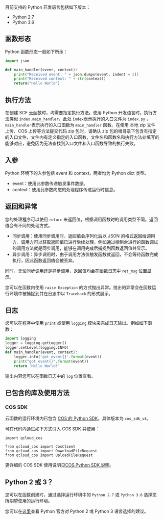 目前支持的 Python 开发语言包括如下版本：
* Python 2.7
* Python 3.6

## 函数形态

Python 函数形态一般如下所示：
```python
import json

def main_handler(event, context):
    print("Received event: " + json.dumps(event, indent = 2)) 
    print("Received context: " + str(context))
    return("Hello World")
```

## 执行方法

在创建 SCF 云函数时，均需要指定执行方法。使用 Python 开发语言时，执行方法类似 `index.main_handler`，此处 `index`表示执行的入口文件为 `index.py` ，`main_handler`表示执行的入口函数为 `main_handler` 函数。在使用 本地 zip 文件上传、COS 上传等方法提交代码 zip 包时，请确认 zip 包的根目录下包含有指定的入口文件，文件内有定义指定的入口函数，文件名和函数名和执行方法处填写的能够对应，避免因为无法查找到入口文件和入口函数导致的执行失败。

## 入参

Python 环境下的入参包括 event 和 context，两者均为 Python dict 类型。
* event：使用此参数传递触发事件数据。
* context：使用此参数向您的处理程序传递运行时信息。

## 返回和异常

您的处理程序可以使用 `return` 来返回值，根据调用函数时的调用类型不同，返回值会有不同的处理方式。
* 同步调用：使用同步调用时，返回值会序列化后以 JSON 的格式返回给调用方，调用方可以获取返回值已进行后续处理。例如通过控制台进行的函数调试的调用方法就是同步调用，能够在调用完成后捕捉到函数返回值并显示。
* 异步调用：异步调用时，由于调用方法仅触发函数就返回，不会等待函数完成执行，因此函数返回值会被丢弃。

同时，无论同步调用还是异步调用，返回值均会在函数日志中 `ret_msg` 位置显示。

您可以在函数内使用 `raise Exception` 的方式抛出异常。抛出的异常会在函数运行环境中被捕捉到并在日志中以 `Traceback` 的形式展示。

## 日志
您可以在程序中使用 `print` 或使用 `logging` 模块来完成日志输出。例如如下函数：
```python
import logging
logger = logging.getLogger()
logger.setLevel(logging.INFO)
def main_handler(event, context):
    logger.info('got event{}'.format(event))
    print("got event{}".format(event))
    return 'Hello World!'  
```

输出内容您可以在函数日志中的 `log` 位置查看。


## 已包含的库及使用方法

### COS SDK

云函数的运行环境内已包含 [COS 的 Python SDK](https://intl.cloud.tencent.com/document/product/436/6275)，具体版本为 `cos_sdk_v4`。

可在代码内通过如下方式引入 COS SDK 并使用：
```
import qcloud_cos
```

```
from qcloud_cos import CosClient
from qcloud_cos import DownloadFileRequest
from qcloud_cos import UploadFileRequest
```

更详细的 COS SDK 使用说明见[COS Python SDK 说明](https://intl.cloud.tencent.com/document/product/436/6275)。

## Python 2 或 3？
您可以在函数创建时，通过选择运行环境中的 `Python 2.7` 或 `Python 3.6` 选择您所期望使用的运行环境。

您可以在[这里](https://wiki.python.org/moin/Python2orPython3)查看 Python 官方对 Python 2 或 Python 3 语言选择的建议。

